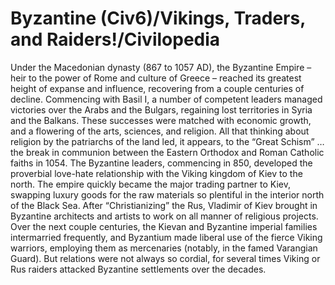 # Byzantine (Civ6)/Vikings, Traders, and Raiders!/Civilopedia

Under the Macedonian dynasty (867 to 1057 AD), the Byzantine Empire – heir to the power of Rome and culture of Greece – reached its greatest height of expanse and influence, recovering from a couple centuries of decline. Commencing with Basil I, a number of competent leaders managed victories over the Arabs and the Bulgars, regaining lost territories in Syria and the Balkans. These successes were matched with economic growth, and a flowering of the arts, sciences, and religion. All that thinking about religion by the patriarchs of the land led, it appears, to the “Great Schism” … the break in communion between the Eastern Orthodox and Roman Catholic faiths in 1054.
The Byzantine leaders, commencing in 850, developed the proverbial love-hate relationship with the Viking kingdom of Kiev to the north. The empire quickly became the major trading partner to Kiev, swapping luxury goods for the raw materials so plentiful in the interior north of the Black Sea. After “Christianizing” the Rus, Vladimir of Kiev brought in Byzantine architects and artists to work on all manner of religious projects. Over the next couple centuries, the Kievan and Byzantine imperial families intermarried frequently, and Byzantium made liberal use of the fierce Viking warriors, employing them as mercenaries (notably, in the famed Varangian Guard). But relations were not always so cordial, for several times Viking or Rus raiders attacked Byzantine settlements over the decades.